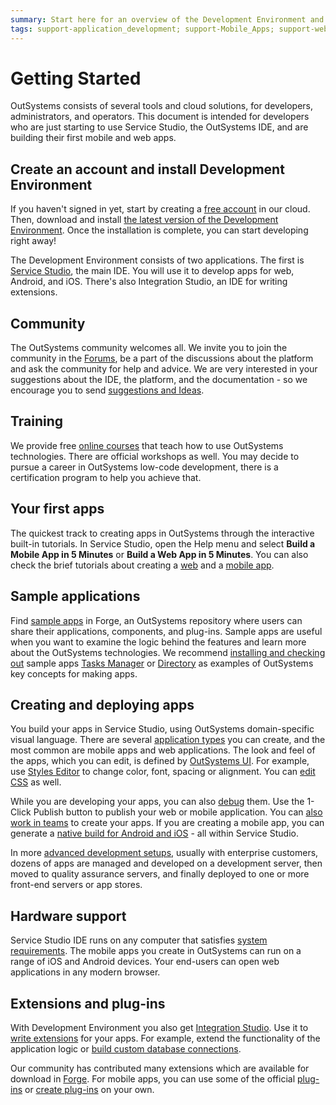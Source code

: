 ```yaml
---
summary: Start here for an overview of the Development Environment and development of Mobile and Web applications in OutSystems.
tags: support-application_development; support-Mobile_Apps; support-webapps
---
```


# Getting Started

OutSystems consists of several tools and cloud solutions, for developers, administrators, and operators. This document is intended for developers who are just starting to use Service Studio, the OutSystems IDE, and are building their first mobile and web apps.

## Create an account and install Development Environment

If you haven't signed in yet, start by creating a [free account](https://www.outsystems.com/home/GetStartedForFree.aspx) in our cloud. Then, download and install [the latest version of the Development Environment](https://www.outsystems.com/home/downloads). Once the installation is complete, you can start developing right away!

The Development Environment consists of two applications. The first is [Service Studio](service-studio.md), the main IDE. You will use it to develop apps for web, Android, and iOS. There's also Integration Studio, an IDE for writing extensions.

## Community

The OutSystems community welcomes all. We invite you to join the community in the [Forums](https://www.outsystems.com/forums/), be a part of the discussions about the platform and ask the community for help and advice. We are very interested in your suggestions about the IDE, the platform, and the documentation - so we encourage you to send [suggestions and Ideas](https://www.outsystems.com/ideas/).

## Training

We provide free [online courses](https://www.outsystems.com/learn/courses/) that teach how to use OutSystems technologies. There are official workshops as well. You may decide to pursue a career in OutSystems low-code development, there is a certification program to help you achieve that.

## Your first apps

The quickest track to creating apps in OutSystems through the interactive built-in tutorials. In Service Studio, open the Help menu and select **Build a Mobile App in 5 Minutes** or **Build a Web App in 5 Minutes**. You can also check the brief tutorials about creating a [web](create-web.md) and a [mobile app](create-mobile.md).

## Sample applications

Find [sample apps](https://www.outsystems.com/forge/#category=applications) in Forge, an OutSystems repository where users can share their applications, components, and plug-ins. Sample apps are useful when you want to examine the logic behind the features and learn more about the OutSystems technologies. We recommend [installing and checking out](component.md) sample apps [Tasks Manager](https://www.outsystems.com/forge/component/1405/task-manager/) or [Directory](https://www.outsystems.com/forge/component/614/directory/) as examples of OutSystems key concepts for making apps.

## Creating and deploying apps

You build your apps in Service Studio, using OutSystems domain-specific visual language. There are several [application types](right-app.md) you can create, and the most common are mobile apps and web applications. The look and feel of the apps, which you can edit, is defined by [OutSystems UI](https://www.outsystems.com/outsystems-ui/). For example, use [Styles Editor](../develop/ui/look-feel/styles-editor.md) to change color, font, spacing or alignment. You can [edit CSS](../develop/ui/look-feel/css.md) as well.

While you are developing your apps, you can also [debug](../develop/troubleshoot/debug/intro.md) them. Use the 1-Click Publish button to publish your web or mobile application. You can [also work in teams](../develop/merge/concepts.md) to create your apps. If you are creating a mobile app, you can generate a [native build for Android and iOS](../deliver-mobile/generate-and-distribute-your-mobile-app/intro.md) - all within Service Studio.

In more [advanced development setups](../managing-the-applications-lifecycle/intro.md), usually with enterprise customers, dozens of apps are managed and developed on a development server, then moved to quality assurance servers, and finally deployed to one or more front-end servers or app stores.

## Hardware support

Service Studio IDE runs on any computer that satisfies [system requirements](https://success.outsystems.com/Support/Enterprise_Customers/Installation/OutSystems_Platform_system_requirements#Development_tools). The mobile apps you create in OutSystems can run on a range of iOS and Android devices. Your end-users can open web applications in any modern browser.

## Extensions and plug-ins

With Development Environment you also get [Integration Studio](../ref/integration-studio/workspace.md). Use it to [write extensions](../extensibility-and-integration/integration-studio/getting-started/intro.md) for your apps. For example, extend the functionality of the application logic or [build custom database connections](../extensibility-and-integration/connect-external-db.md).

Our community has contributed many extensions which are available for download in [Forge](https://www.outsystems.com/forge/). For mobile apps, you can use some of the official [plug-ins](../extensibility-and-integration/mobile-plugins/intro.md) or [create plug-ins](../extensibility-and-integration/mobile-plugins/using-cordova-plugins.md) on your own.

